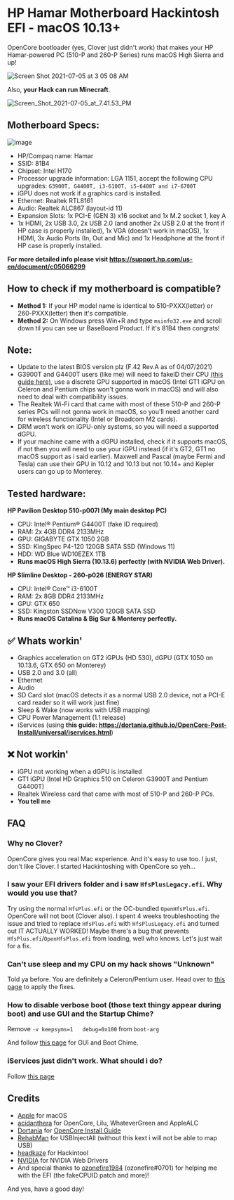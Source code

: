 # HP Hamar Motherboard Hackintosh EFI - macOS 10.13+
OpenCore bootloader (yes, Clover just didn't work) that makes your HP Hamar-powered PC (510-P and 260-P Series) runs macOS High Sierra and up!

![Screen Shot 2021-07-05 at 3 05 08 AM](https://user-images.githubusercontent.com/73286927/124398075-f0f0f980-dd3d-11eb-9da7-4ef36910349a.png)

Also, **your Hack can run Minecraft**.

![Screen_Shot_2021-07-05_at_7.41.53_PM](https://media.discordapp.net/attachments/716245338691862589/861587765287452682/Screen_Shot_2021-07-05_at_7.41.53_PM.png)

## Motherboard Specs:
![image](https://user-images.githubusercontent.com/73286927/124374625-18f14600-dcc7-11eb-8365-b0313750ff68.png)
* HP/Compaq name: Hamar
* SSID: 81B4
* Chipset: Intel H170
* Processor upgrade information: LGA 1151, accept the following CPU upgrades: `G3900T, G4400T, i3-6100T, i5-6400T and i7-6700T`
* iGPU does not work if a graphics card is installed.
* Ethernet: Realtek RTL8161
* Audio: Realtek ALC867 (layout-id 11)
* Expansion Slots: 1x PCI-E (GEN 3) x16 socket and 1x M.2 socket 1, key A
* 1x HDMI, 2x USB 3.0, 2x USB 2.0 (and another 2x USB 2.0 at the front if HP case is properly installed), 1x VGA (doesn't work in macOS), 1x HDMI, 3x Audio Ports (In, Out and Mic) and 1x Headphone at the front if HP case is properly installed.

**For more detailed info please visit https://support.hp.com/us-en/document/c05066299**

## How to check if my motherboard is compatible?
* **Method 1:** If your HP model name is identical to 510-PXXX(letter) or 260-PXXX(letter) then it's compatible.
* **Method 2:** On Windows press Win+R and type `msinfo32.exe` and scroll down til you can see ur BaseBoard Product. If it's 81B4 then congrats!

## Note:
* Update to the latest BIOS version plz (F.42 Rev.A as of 04/07/2021)
* G3900T and G4400T users (like me) will need to fakeID their CPU [(this guide here)](https://github.com/QuanTrieuPCYT/HPHamar_Hackintosh/blob/main/FakeID.md), use a discrete GPU supported in macOS (Intel GT1 iGPU on Celeron and Pentium chips won't gonna work in macOS) and will also need to deal with compatibility issues.
* The Realtek Wi-Fi card that came with most of these 510-P and 260-P series PCs will not gonna work in macOS, so you'll need another card for wireless functionality (Intel or Broadcom M2 cards).
* DRM won't work on iGPU-only systems, so you will need a supported dGPU.
* If your machine came with a dGPU installed, check if it supports macOS, if not then you will need to use your iGPU instead (if it's GT2, GT1 no macOS support as i said earlier). Maxwell and Pascal (maybe Fermi and Tesla) can use their GPU in 10.12 and 10.13 but not 10.14+ and Kepler users can go up to Monterey.
## Tested hardware:
**HP Pavilion Desktop 510-p007l (My main desktop PC)**
* CPU: Intel® Pentium® G4400T (fake ID required)
* RAM: 2x 4GB DDR4 2133MHz
* GPU: GIGABYTE GTX 1050 2GB
* SSD: KingSpec P4-120 120GB SATA SSD (Windows 11)
* HDD: WD Blue WD10EZEX 1TB
* **Runs macOS High Sierra (10.13.6) perfectly (with NVIDIA Web Driver).**

**HP Slimline Desktop - 260-p026 (ENERGY STAR)**
* CPU: Intel® Core™ i3-6100T
* RAM: 2x 8GB DDR4 2133MHz
* GPU: GTX 650
* SSD: Kingston SSDNow V300 120GB SATA SSD
* **Runs macOS Catalina & Big Sur & Monterey perfectly.**

## ✅ Whats workin'
* Graphics acceleration on GT2 iGPUs (HD 530), dGPU (GTX 1050 on 10.13.6, GTX 650 on Monterey)
* USB 2.0 and 3.0 (all)
* Ethernet
* Audio
* SD Card slot (macOS detects it as a normal USB 2.0 device, not a PCI-E card reader so it will work just fine)
* Sleep & Wake (now works with USB mapping)
* CPU Power Management (1.1 release)
* iServices (using **this guide: https://dortania.github.io/OpenCore-Post-Install/universal/iservices.html**)
## ❌ Not workin'
* iGPU not working when a dGPU is installed
* GT1 iGPU (Intel HD Graphics 510 on Celeron G3900T and Pentium G4400T)
* Realtek Wireless card that came with most of 510-P and 260-P PCs.
* **You tell me**

## FAQ
### Why no Clover?

OpenCore gives you real Mac experience. And it's easy to use too.
I just, don't like Clover. I started Hackintoshing with OpenCore so yeh...

### I saw your EFI drivers folder and i saw `HfsPlusLegacy.efi`. Why would you use that?

Try using the normal `HfsPlus.efi` or the OC-bundled `OpenHfsPlus.efi`. OpenCore will not boot (Clover also).
I spent 4 weeks troubleshooting the issue and tried to replace `HfsPlus.efi` with `HfsPlusLegacy.efi` and turned out IT ACTUALLY WORKED!
Maybe there's a bug that prevents `HfsPlus.efi`/`OpenHfsPlus.efi` from loading, well who knows. Let's just wait for a fix.

### Can't use sleep and my CPU on my hack shows "Unknown"

Told ya before. You are definitely a Celeron/Pentium user. Head over to [this page](https://github.com/QuanTrieuPCYT/HPHamar_Hackintosh/blob/main/FakeID.md) to apply the fixes.

### How to disable verbose boot (those text thingy appear during boot) and use GUI and the Startup Chime?

Remove `-v keepsyms=1	debug=0x100` from `boot-arg`

And follow [this page](https://dortania.github.io/OpenCore-Post-Install/cosmetic/gui.html#setting-up-opencore-s-gui) for GUI and Boot Chime.

### iServices just didn't work. What should i do?

Follow [this page](https://dortania.github.io/OpenCore-Post-Install/universal/iservices.html)

## Credits
* [Apple](https://apple.com) for macOS
* [acidanthera](https://github.com/acidanthera) for OpenCore, Lilu, WhateverGreen and AppleALC
* [Dortania](https://dortania.github.io) for [OpenCore Install Guide](https://dortania.github.io/OpenCore-Install-Guide)
* [RehabMan](https://github.com/RehabMan) for USBInjectAll (without this kext i will not be able to map USB)
* [headkaze](https://github.com/headkaze) for Hackintool
* [NVIDIA](https://nvidia.com) for NVIDIA Web Drivers
* And special thanks to [ozonefire1984](https://www.reddit.com/user/ozonefire1984) (ozonefire#0701) for helping me with the EFI (the fakeCPUID patch and more)!

And yes, have a good day!
